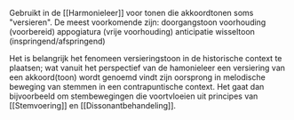 Gebruikt in de [[Harmonieleer]] voor tonen die akkoordtonen soms "versieren". 
De meest voorkomende zijn:
doorgangstoon
voorhouding (voorbereid) 
appogiatura (vrije voorhouding)
anticipatie
wisseltoon (inspringend/afspringend)

Het is belangrijk het fenomeen versieringstoon in de historische context te plaatsen; wat vanuit het perspectief van de hamonieleer een versiering van een akkoord(toon) wordt genoemd vindt zijn oorsprong in melodische beweging van stemmen in een contrapuntische context. Het gaat dan bijvoorbeeld om stembewegingen die voortvloeien uit principes van [[Stemvoering]] en [[Dissonantbehandeling]].
